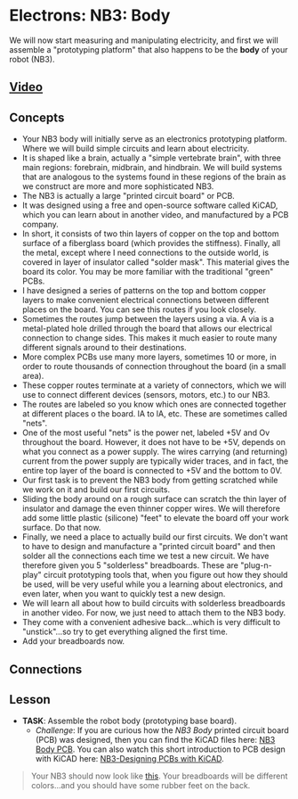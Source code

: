 # Electrons: NB3: Body
We will now start measuring and manipulating electricity, and first we will assemble a "prototyping platform" that also happens to be the **body** of your robot (NB3).

## [Video](https://vimeo.com/1030776673)

## Concepts
- Your NB3 body will initially serve as an electronics prototyping platform. Where we will build simple circuits and learn about electricity.
- It is shaped like a brain, actually a "simple vertebrate brain", with three main regions: forebrain, midbrain, and hindbrain. We will build systems that are analogous to the systems found in these regions of the brain as we construct are more and more sophisticated NB3.
- The NB3 is actually a large "printed circuit board" or PCB.
- It was designed using a free and open-source software called KiCAD, which you can learn about in another video, and manufactured by a PCB company.
- In short, it consists of two thin layers of copper on the top and bottom surface of a fiberglass board (which provides the stiffness). Finally, all the metal, except where I need connections to the outside world, is covered in layer of insulator called "solder mask". This material gives the board its color. You may be more familiar with the traditional "green" PCBs.
- I have designed a series of patterns on the top and bottom copper layers to make convenient electrical connections between different places on the board. You can see this routes if you look closely.
- Sometimes the routes jump between the layers using a via. A via is a metal-plated hole drilled through the board that allows our electrical connection to change sides. This makes it much easier to route many different signals around to their destinations.
- More complex PCBs use many more layers, sometimes 10 or more, in order to route thousands of connection throughout the board (in a small area).
- These copper routes terminate at a variety of connectors, which we will use to connect different devices (sensors, motors, etc.) to our NB3.
- The routes are labeled so you know which ones are connected together at different places o the board. lA to lA, etc. These are sometimes called "nets".
- One of the most useful "nets" is the power net, labeled +5V and Ov throughout the board. However, it does not have to be +5V, depends on what you connect as a power supply. The wires carrying (and returning) current from the power supply are typically wider traces, and in fact, the entire top layer of the board is connected to +5V and the bottom to 0V.
- Our first task is to prevent the NB3 body from getting scratched while we work on it and build our first circuits.
- Sliding the body around on a rough surface can scratch the thin layer of insulator and damage the even thinner copper wires. We will therefore add some little plastic (silicone) "feet" to elevate the board off your work surface. Do that now.
- Finally, we need a place to actually build our first circuits. We don't want to have to design and manufacture a "printed circuit board" and then solder all the connections each time we test a new circuit. We have therefore given you 5 "solderless" breadboards. These are "plug-n-play" circuit prototyping tools that, when you figure out how they should be used, will be very useful while you a learning about electronics, and even later, when you want to quickly test a new design.
- We will learn all about how to build circuits with solderless breadboards in another video. For now, we just need to attach them to the NB3 body.
- They come with a convenient adhesive back...which is very difficult to "unstick"...so try to get everything aligned the first time.
- Add your breadboards now.

## Connections

## Lesson

- **TASK**: Assemble the robot body (prototyping base board).
  - *Challenge*: If you are curious how the *NB3 Body* printed circuit board (PCB) was designed, then you can find the KiCAD files here: [NB3 Body PCB](../../../boxes/electrons/NB3_body). You can also watch this short introduction to PCB design with KiCAD here: [NB3-Designing PCBs with KiCAD](https://vimeo.com/??????).
> Your NB3 should now look like [this](../../../boxes/electrons/NB3_body/NB3_body_front.png). Your breadboards will be different colors...and you should have some rubber feet on the back.
